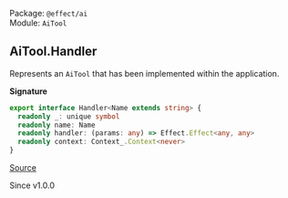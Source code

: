 Package: `@effect/ai`<br />
Module: `AiTool`<br />

## AiTool.Handler

Represents an `AiTool` that has been implemented within the application.

**Signature**

```ts
export interface Handler<Name extends string> {
  readonly _: unique symbol
  readonly name: Name
  readonly handler: (params: any) => Effect.Effect<any, any>
  readonly context: Context_.Context<never>
}
```

[Source](https://github.com/Effect-TS/effect/tree/main/packages/ai/ai/src/AiTool.ts#L183)

Since v1.0.0